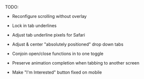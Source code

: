 TODO:

- Reconfigure scrolling without overlay

- Lock in tab underlines

- Adjust tab underline pixels for Safari

-  Adjust & center "absolutely positioned" drop down tabs

- Conjoin open/close functions in to one toggle

- Preserve animation completion when tabbing to another screen

- Make "I'm Interested" button fixed on mobile
